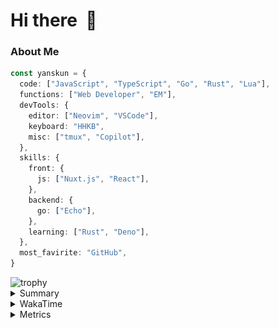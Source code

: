# Hi there&nbsp; :wave:

### About Me

```ts
const yanskun = {
  code: ["JavaScript", "TypeScript", "Go", "Rust", "Lua"],
  functions: ["Web Developer", "EM"],
  devTools: {
    editor: ["Neovim", "VSCode"],
    keyboard: "HHKB",
    misc: ["tmux", "Copilot"],
  },
  skills: {
    front: {
      js: ["Nuxt.js", "React"],
    },
    backend: {
      go: ["Echo"],
    },
    learning: ["Rust", "Deno"],
  },
  most_favirite: "GitHub",
}
```
<!-- https://github.com/ryo-ma/github-profile-trophy -->
<img src="https://github-profile-trophy.vercel.app/?username=yanskun&theme=onedark&column=3" alt="trophy">


<details>
  <summary>Summary</summary>
  <!-- https://github.com/vn7n24fzkq/github-profile-summary-cards -->
<picture>
  <source media="(prefers-color-scheme: dark)" srcset="https://raw.githubusercontent.com/yanskun/yanskun/master/profile-summary-card-output/nord_dark/0-profile-details.svg">
 <img src="https://raw.githubusercontent.com/yanskun/yanskun/master/profile-summary-card-output/default/0-profile-details.svg">
</picture>
<br>
<picture>
  <source media="(prefers-color-scheme: dark)" srcset="https://raw.githubusercontent.com/yanskun/yanskun/master/profile-summary-card-output/nord_dark/1-repos-per-language.svg">
 <img src="https://raw.githubusercontent.com/yanskun/yanskun/master/profile-summary-card-output/default/1-repos-per-language.svg">
</picture>
<picture>
  <source media="(prefers-color-scheme: dark)" srcset="https://raw.githubusercontent.com/yanskun/yanskun/master/profile-summary-card-output/nord_dark/2-most-commit-language.svg">
 <img src="https://raw.githubusercontent.com/yanskun/yanskun/master/profile-summary-card-output/default/2-most-commit-language.svg">
</picture>
<br>
<picture>
  <source media="(prefers-color-scheme: dark)" srcset="https://raw.githubusercontent.com/yanskun/yanskun/master/profile-summary-card-output/nord_dark/3-stats.svg">
 <img src="https://raw.githubusercontent.com/yanskun/yanskun/master/profile-summary-card-output/default/3-stats.svg">
</picture>
<picture>
  <source media="(prefers-color-scheme: dark)" srcset="https://raw.githubusercontent.com/yanskun/yanskun/master/profile-summary-card-output/nord_dark/4-productive-time.svg">
 <img src="https://raw.githubusercontent.com/yanskun/yanskun/master/profile-summary-card-output/default/4-productive-time.svg">
</picture>

</details>

<details>
  <summary>WakaTime</summary>
<!--START_SECTION:waka-->
![Code Time](http://img.shields.io/badge/Code%20Time-969%20hrs%2029%20mins-blue)

**🐱 My GitHub Data** 

> 📦 129.6 kB Used in GitHub's Storage 
 > 
> 💼 Opted to Hire
 > 
> 📜 110 Public Repositories 
 > 
> 🔑 3 Private Repositories 
 > 
**I'm an Early 🐤** 

```text
🌞 Morning                1669 commits        ███░░░░░░░░░░░░░░░░░░░░░░   12.17 % 
🌆 Daytime                5528 commits        ██████████░░░░░░░░░░░░░░░   40.32 % 
🌃 Evening                3876 commits        ███████░░░░░░░░░░░░░░░░░░   28.27 % 
🌙 Night                  2636 commits        █████░░░░░░░░░░░░░░░░░░░░   19.23 % 
```
📅 **I'm Most Productive on Tuesday** 

```text
Monday                   1905 commits        ███░░░░░░░░░░░░░░░░░░░░░░   13.90 % 
Tuesday                  2946 commits        █████░░░░░░░░░░░░░░░░░░░░   21.49 % 
Wednesday                2070 commits        ████░░░░░░░░░░░░░░░░░░░░░   15.10 % 
Thursday                 1875 commits        ███░░░░░░░░░░░░░░░░░░░░░░   13.68 % 
Friday                   1367 commits        ██░░░░░░░░░░░░░░░░░░░░░░░   09.97 % 
Saturday                 1587 commits        ███░░░░░░░░░░░░░░░░░░░░░░   11.58 % 
Sunday                   1959 commits        ████░░░░░░░░░░░░░░░░░░░░░   14.29 % 
```


📊 **This Week I Spent My Time On** 

```text
🕑︎ Time Zone: Asia/Tokyo

💬 Programming Languages: 
TypeScript               20 hrs 12 mins      ███████████████░░░░░░░░░░   58.83 % 
YAML                     8 hrs 40 mins       ██████░░░░░░░░░░░░░░░░░░░   25.25 % 
JSON                     3 hrs 40 mins       ███░░░░░░░░░░░░░░░░░░░░░░   10.68 % 
Lua                      22 mins             ░░░░░░░░░░░░░░░░░░░░░░░░░   01.09 % 
Markdown                 16 mins             ░░░░░░░░░░░░░░░░░░░░░░░░░   00.81 % 

🔥 Editors: 
VS Code                  28 hrs 56 mins      █████████████████████░░░░   84.25 % 
Neovim                   5 hrs 24 mins       ████░░░░░░░░░░░░░░░░░░░░░   15.75 % 

💻 Operating System: 
Mac                      34 hrs 20 mins      █████████████████████████   100.00 % 
```


 Last Updated on 13/07/2024 06:06:03 UTC
<!--END_SECTION:waka-->
</details>

<details>
  <summary>Metrics</summary>
  <img src="https://github.com/yanskun/yanskun/blob/main/github-metrics.svg" alt="Metrics">
</details>
